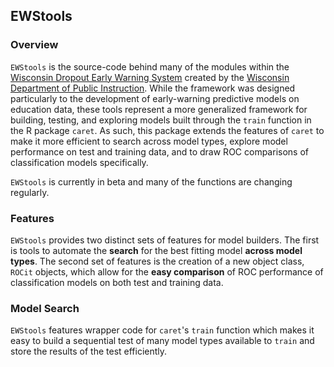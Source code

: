 ## EWStools

### Overview

`EWStools` is the source-code behind many of the modules within the [Wisconsin 
Dropout Early Warning System](http://wise.dpi.wi.gov/wisedash_dews) created 
by the [Wisconsin Department of Public Instruction](http://www.dpi.wi.gov). While 
the framework was designed particularly to the development of early-warning 
predictive models on education data, these tools represent a more generalized 
framework for building, testing, and exploring models built through the `train` 
function in the R package `caret`. As such, this package extends the features 
of `caret` to make it more efficient to search across model types, explore 
model performance on test and training data, and to draw ROC comparisons of 
classification models specifically. 

`EWStools` is currently in beta and many of the functions are changing regularly.

### Features

`EWStools` provides two distinct sets of features for model builders. The first 
is tools to automate the **search** for the best fitting model **across model 
types**. The second set of features is the creation of a new object class, `ROCit` 
objects, which allow for the **easy comparison** of ROC performance of 
classification models on both test and training data. 

### Model Search

`EWStools` features wrapper code for `caret`'s `train` function which makes it 
easy to build a sequential test of many model types available to `train` and 
store the results of the test efficiently. 